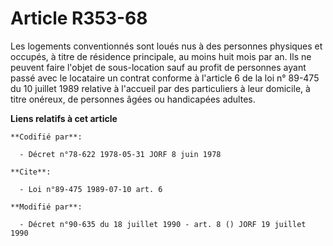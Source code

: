 # Article R353-68

Les logements conventionnés sont loués nus à des personnes physiques et occupés, à titre  de résidence principale, au moins
huit mois par an. Ils ne peuvent faire l'objet de sous-location sauf au profit de personnes ayant passé avec le locataire un
contrat conforme à l'article 6 de la loi n° 89-475 du 10 juillet 1989 relative à l'accueil par des particuliers à leur
domicile, à titre onéreux, de personnes âgées ou handicapées adultes.

**Liens relatifs à cet article**

	**Codifié par**:

	  - Décret n°78-622 1978-05-31 JORF 8 juin 1978

	**Cite**:

	  - Loi n°89-475 1989-07-10 art. 6

	**Modifié par**:

	  - Décret n°90-635 du 18 juillet 1990 - art. 8 () JORF 19 juillet 1990
